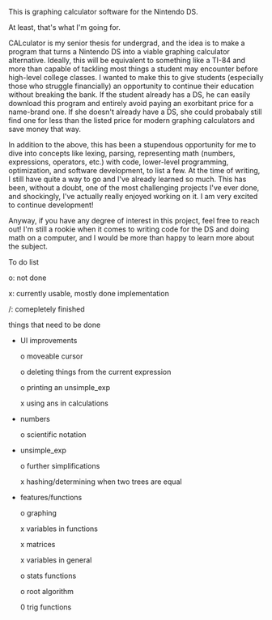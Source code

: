 This is graphing calculator software for the Nintendo DS. 

At least, that's what I'm going for.

CALculator is my senior thesis for undergrad, and the idea is to make a program that turns a Nintendo DS into a viable graphing calculator alternative. Ideally, this will be equivalent to something like a TI-84 and more than capable of tackling most things a student may encounter before high-level college classes. I wanted to make this to give students (especially those who struggle financially) an opportunity to continue their education without breaking the bank. If the student already has a DS, he can easily download this program and entirely avoid paying an exorbitant price for a name-brand one. If she doesn't already have a DS, she could probabaly still find one for less than the listed price for modern graphing calculators and save money that way.

In addition to the above, this has been a stupendous opportunity for me to dive into concepts like lexing, parsing, representing math (numbers, expressions, operators, etc.) with code, lower-level programming, optimization, and software development, to list a few. At the time of writing, I still have quite a way to go and I've already learned so much. This has been, without a doubt, one of the most challenging projects I've ever done, and shockingly, I've actually really enjoyed working on it. I am very excited to continue development!

Anyway, if you have any degree of interest in this project, feel free to reach out! I'm still a rookie when it comes to writing code for the DS and doing math on a computer, and I would be more than happy to learn more about the subject.

To do list

o: not done

x: currently usable, mostly done implementation

/: comepletely finished


things that need to be done

- UI improvements

  o moveable cursor

  o deleting things from the current expression

  o printing an unsimple_exp

  x using ans in calculations


- numbers

  o scientific notation


- unsimple_exp

  o further simplifications

  x hashing/determining when two trees are equal


- features/functions

  o graphing

  x variables in functions

  x matrices

  x variables in general

  o stats functions

  o root algorithm
  
  0 trig functions